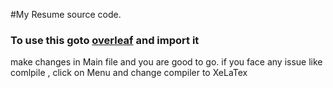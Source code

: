#My Resume source code.

### To use this goto [overleaf](https://www.overleaf.com/) and import it

make changes in Main file and you are good to go.
if you face any issue like comlpile , click on Menu and change compiler to XeLaTex

